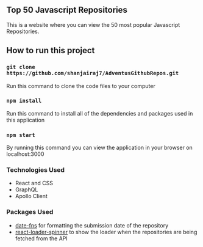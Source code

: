 ## Top 50 Javascript Repositories

This is a website where you can view the 50 most popular Javascript Repositories.

## How to run this project

### `git clone https://github.com/shanjairaj7/AdventusGithubRepos.git`

Run this command to clone the code files to your computer

### `npm install`

Run this command to install all of the dependencies and packages used in this application

### `npm start`

By running this command you can view the application in your browser on localhost:3000

### Technologies Used

- React and CSS
- GraphQL
- Apollo Client

### Packages Used

- [date-fns](https://date-fns.org/) for formatting the submission date of the repository
- [react-loader-spinner](https://www.npmjs.com/package/react-loader-spinner) to show the loader when the repositories are being fetched from the API

